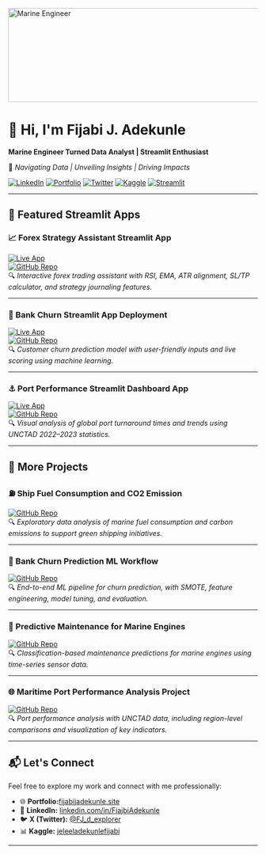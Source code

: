 <img src="https://i.postimg.cc/j59JmjLt/1000149079.jpg" alt="Marine Engineer" width="900" height='190'/>

# 👋 Hi, I'm Fijabi J. Adekunle

**Marine Engineer Turned Data Analyst | Streamlit Enthusiast**  

📍 *Navigating Data | Unveiling Insights | Driving Impacts*

[![LinkedIn](https://img.shields.io/badge/LinkedIn-Fijabi%20J.%20Adekunle-blue?logo=linkedin)](https://www.linkedin.com/in/FiajbiAdekunle)
[![Portfolio](https://img.shields.io/badge/Portfolio-Visit%20Site-orange?logo=google)](https://sites.google.com/view/fijabijadekunle/home)
[![Twitter](https://img.shields.io/badge/X-@FJ_d_explorer-1DA1F2?logo=twitter)](https://x.com/FJ_d_explorer)
[![Kaggle](https://img.shields.io/badge/Kaggle-FJ%20Adekunle-20BEFF?logo=kaggle)](https://www.kaggle.com/jeleeladekunlefijabi)
[![Streamlit](https://img.shields.io/badge/Streamlit-Apps-red?logo=streamlit)](#-featured-streamlit-apps)

---

## 🚀 Featured Streamlit Apps

### 📈 Forex Strategy Assistant Streamlit App  
[![Live App](https://img.shields.io/badge/Live%20App-Open-success?logo=streamlit)](https://3dnfrvqnxsmw6eehwtxddw.streamlit.app/)  
[![GitHub Repo](https://img.shields.io/badge/GitHub-Repo-black?logo=github)](https://github.com/FijabiAdekunle/Forex-Strategy-Assistant-Streamlit-App-)  
🔍 *Interactive forex trading assistant with RSI, EMA, ATR alignment, SL/TP calculator, and strategy journaling features.*

---

### 🧠 Bank Churn Streamlit App Deployment  
[![Live App](https://img.shields.io/badge/Live%20App-Open-success?logo=streamlit)](https://bank-customer-churn-prediction-app-szvevdugbfdd8q6oghpuvj.streamlit.app/)  
[![GitHub Repo](https://img.shields.io/badge/GitHub-Repo-black?logo=github)](https://github.com/FijabiAdekunle/bank-churn-streamlit-deployment)  
🔍 *Customer churn prediction model with user-friendly inputs and live scoring using machine learning.*

---

### ⚓ Port Performance Streamlit Dashboard App  
[![Live App](https://img.shields.io/badge/Live%20App-Open-success?logo=streamlit)](https://port-performance-app-app-rugw65vvf4ddatbdgydepk.streamlit.app/)  
[![GitHub Repo](https://img.shields.io/badge/GitHub-Repo-black?logo=github)](https://github.com/FijabiAdekunle/Port-Performance-streamlit-App)  
🔍 *Visual analysis of global port turnaround times and trends using UNCTAD 2022–2023 statistics.*

---

## 📂 More Projects

### ⛽ Ship Fuel Consumption and CO2 Emission  
[![GitHub Repo](https://img.shields.io/badge/GitHub-Repo-black?logo=github)](https://github.com/FijabiAdekunle/Ship-Fuel-Consumption-And-CO2-Emission)  
🔍 *Exploratory data analysis of marine fuel consumption and carbon emissions to support green shipping initiatives.*

---

### 🧮 Bank Churn Prediction ML Workflow  
[![GitHub Repo](https://img.shields.io/badge/GitHub-Repo-black?logo=github)](https://github.com/FijabiAdekunle/bank-churn-prediction-ml-workflow)  
🔍 *End-to-end ML pipeline for churn prediction, with SMOTE, feature engineering, model tuning, and evaluation.*

---

### 🔧 Predictive Maintenance for Marine Engines  
[![GitHub Repo](https://img.shields.io/badge/GitHub-Repo-black?logo=github)](https://github.com/FijabiAdekunle/Predictive-Maintenance-for-Marine-Engines)  
🔍 *Classification-based maintenance predictions for marine engines using time-series sensor data.*

---

### 🌐 Maritime Port Performance Analysis Project  
[![GitHub Repo](https://img.shields.io/badge/GitHub-Repo-black?logo=github)](https://github.com/FijabiAdekunle/Maritime-Port-Performance-Analysis-Project)  
🔍 *Port performance analysis with UNCTAD data, including region-level comparisons and visualization of key indicators.*

---

## 📬 Let's Connect

Feel free to explore my work and connect with me professionally:

- 🌐 **Portfolio:**[fijabijadekunle.site](https://sites.google.com/view/fijabijadekunle/home)
- 💼 **LinkedIn:** [linkedin.com/in/FiajbiAdekunle](https://www.linkedin.com/in/FiajbiAdekunle)
- 🐦 **X (Twitter):** [@FJ_d_explorer](https://x.com/FJ_d_explorer)
- 📊 **Kaggle:** [jeleeladekunlefijabi](https://www.kaggle.com/jeleeladekunlefijabi)


---

